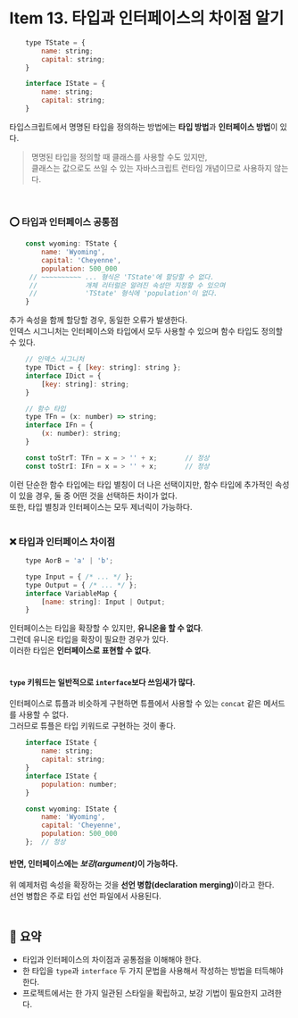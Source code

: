 # Item 13. 타입과 인터페이스의 차이점 알기
```javascript
    type TState = {
        name: string;
        capital: string;
    }

    interface IState = {
        name: string;
        capital: string;
    }
```
타입스크립트에서 명명된 타입을 정의하는 방법에는 **타입 방법**과 **인터페이스 방법**이 있다.<br>
> 명명된 타입을 정의할 때 클래스를 사용할 수도 있지만,<br>
> 클래스는 값으로도 쓰일 수 있는 자바스크립트 런타임 개념이므로 사용하지 않는다.<br>
<br>

### ⭕ 타입과 인터페이스 공통점
```javascript
    const wyoming: TState {
        name: 'Wyoming',
        capital: 'Cheyenne',
        population: 500_000
     // ~~~~~~~~~~ ... 형식은 'TState'에 할당할 수 없다.
     //            개체 리터럴은 알려진 속성만 지정할 수 있으며
     //            'TState' 형식에 'population'이 없다.
    }
```
추가 속성을 함께 할당할 경우, 동일한 오류가 발생한다.<br>
인덱스 시그니처는 인터페이스와 타입에서 모두 사용할 수 있으며 함수 타입도 정의할 수 있다.<br>
```javascript
    // 인덱스 시그니처
    type TDict = { [key: string]: string };
    interface IDict = {
        [key: string]: string;
    }

    // 함수 타입
    type TFn = (x: number) => string;
    interface IFn = {
        (x: number): string;
    }

    const toStrT: TFn = x = > '' + x;       // 정상 
    const toStrI: IFn = x = > '' + x;       // 정상 
```
이런 단순한 함수 타입에는 타입 별칭이 더 나은 선택이지만, 함수 타입에 추가적인 속성이 있을 경우, 둘 중 어떤 것을 선택하든 차이가 없다.<br>
또한, 타입 별칭과 인터페이스는 모두 제너릭이 가능하다.<br>
<br>

### ❌ 타입과 인터페이스 차이점
```javascript
    type AorB = 'a' | 'b';

    type Input = { /* ... */ };
    type Output = { /* ... */ };
    interface VariableMap {
        [name: string]: Input | Output;
    }
```
인터페이스는 타입을 확장할 수 있지만, **유니온을 할 수 없다**.<br>
그런데 유니온 타입을 확장이 필요한 경우가 있다.<br>
이러한 타입은 **인터페이스로 표현할 수 없다**.<br>
<br>

#### `type` 키워드는 일반적으로 `interface`보다 쓰임새가 많다.
인터페이스로 튜플과 비슷하게 구현하면 튜플에서 사용할 수 있는 `concat` 같은 메서드를 사용할 수 없다.<br>
그러므로 튜플은 타입 키워드로 구현하는 것이 좋다.<br>

```javascript
    interface IState {
        name: string;
        capital: string;
    }
    interface IState {
        population: number;
    }

    const wyoming: IState {
        name: 'Wyoming',
        capital: 'Cheyenne',
        population: 500_000
    };  // 정상
```
#### 반면, 인터페이스에는 <i>보강(argument)</i>이 가능하다.

위 예제처럼 속성을 확장하는 것을 <b>선언 병합(declaration merging)</b>이라고 한다.<br>
선언 병합은 주로 타입 선언 파일에서 사용된다.<br>
<br>
## 📝 요약
- 타입과 인터페이스의 차이점과 공통점을 이해해야 한다.
- 한 타입을 `type`과 `interface` 두 가지 문법을 사용해서 작성하는 방법을 터득해야 한다.
- 프로젝트에서는 한 가지 일관된 스타일을 확립하고, 보강 기법이 필요한지 고려한다.